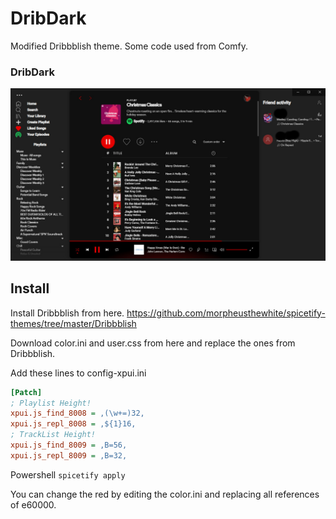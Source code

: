 # DribDark
Modified Dribbblish theme.
Some code used from Comfy.


### DribDark
![base](Spotify_ONyU2GV7DU.jpg)

## Install
Install Dribbblish from here.
https://github.com/morpheusthewhite/spicetify-themes/tree/master/Dribbblish

Download color.ini and user.css from here and replace the ones from Dribbblish.

Add these lines to config-xpui.ini

```ini
[Patch]
; Playlist Height!
xpui.js_find_8008 = ,(\w+=)32,
xpui.js_repl_8008 = ,${1}16,
; TrackList Height!
xpui.js_find_8009 = ,B=56,
xpui.js_repl_8009 = ,B=32,
```
Powershell
```spicetify apply```

You can change the red by editing the color.ini and replacing all references of e60000.
